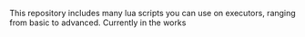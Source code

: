 This repository includes many lua scripts you can use on executors, ranging from basic to advanced.
Currently in the works
